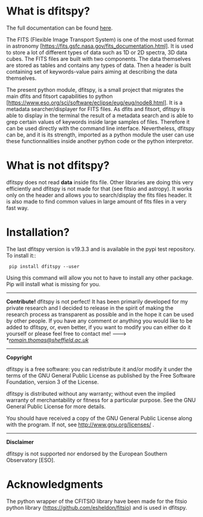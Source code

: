 What is dfitspy?
================

The full documentation can be found [here](https://romain-thomas-shef.github.io/dfitspy/).


The FITS (Flexible Image Transport System) is one of the most used format in astronomy [https://fits.gsfc.nasa.gov/fits_documentation.html]. It is used to store a lot of different types of data such as 1D or 2D spectra, 3D data cubes. The FITS files are built with two components. The data themselves are stored as tables and contains any types of data. Then a header is built containing set of keywords-value pairs aiming at describing the data themselves. 

The present python module, dfitspy, is a small project that migrates the main dfits and fitsort capabilities to python [https://www.eso.org/sci/software/eclipse/eug/eug/node8.html]. It is a metadata searcher/displayer for FITS files. As dfits and fitsort, dfitspy is able to display in the terminal the result of a metadata search and is able to grep certain values of keywords inside large samples of files. Therefore it can be used directly with the command line interface. Nevertheless, dfitspy can be, and it is its strength, imported as a python module the user can use these functionnalities inside another python code or the python interpretor.  



What is not dfitspy?
====================
dfitspy does not read **data** inside fits file. Other libraries are doing this very efficiently and dfitspy 
is not made for that (see fitsio and astropy). It works only on the header and allows you to search/display the fits files header. It is also made to find common values in large amount of fits files in a very fast way. 


Installation?
=============

The last dfitspy version is v19.3.3 and is available in the pypi test repository. To install it::

     pip install dfitspy --user

Using this command will allow you not to have to install any other package. Pip will install what is missing for you.


----

**Contribute!**
dfitspy is not perfect! It has been primarily developed for my private research and I decided to release 
in the spirit of making the research process as transparent as possible and in the hope it can be used by
other people. If you have any comment or anything you would like to be added to dfitspy, or, even better,
if you want to modify you can either do it yourself or please feel free to contact me! ---> **romain.thomas@sheffield.ac.uk*

----


**Copyright**

dfitspy is a free software: you can redistribute it and/or modify it under
the terms of the GNU General Public License as published by the Free Software Foundation,
version 3 of the License.

dfitspy is distributed without any warranty; without even the implied warranty of merchantability
or fitness for a particular purpose.  See the GNU General Public License for more details.

You should have received a copy of the GNU General Public License along with the program.
If not, see http://www.gnu.org/licenses/ .

----

**Disclaimer**

dfitspy is not supported nor endorsed by the European Southern Observatory [ESO].


Acknowledgments
===============
The python wrapper of the CFITSIO library have been made for the fitsio python library (https://github.com/esheldon/fitsio) and is used in dfitspy.
